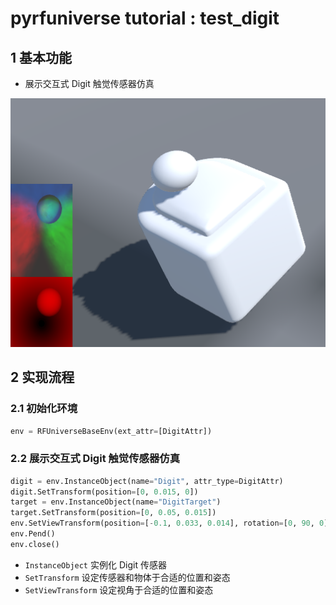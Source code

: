 # pyrfuniverse tutorial : test_digit

## 1 基本功能

- 展示交互式 Digit 触觉传感器仿真

<img src="../Image/digit.png">

## 2 实现流程

### 2.1 初始化环境

```python
env = RFUniverseBaseEnv(ext_attr=[DigitAttr])
```

### 2.2 展示交互式 Digit 触觉传感器仿真

```python
digit = env.InstanceObject(name="Digit", attr_type=DigitAttr)
digit.SetTransform(position=[0, 0.015, 0])
target = env.InstanceObject(name="DigitTarget")
target.SetTransform(position=[0, 0.05, 0.015])
env.SetViewTransform(position=[-0.1, 0.033, 0.014], rotation=[0, 90, 0])
env.Pend()
env.close()
```

- `InstanceObject` 实例化 Digit 传感器
- `SetTransform` 设定传感器和物体于合适的位置和姿态
- `SetViewTransform` 设定视角于合适的位置和姿态
